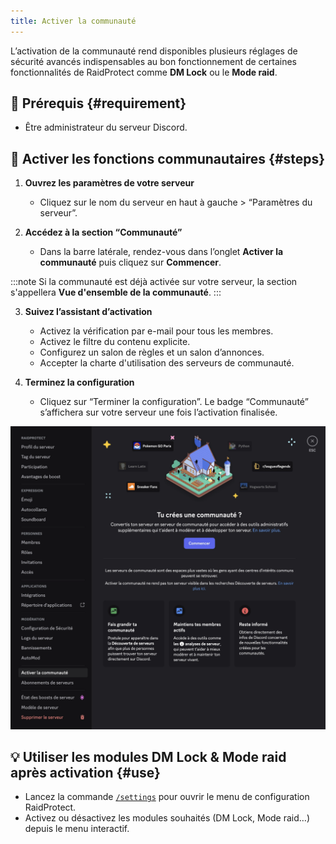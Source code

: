 ```yaml
---
title: Activer la communauté
---
```


L’activation de la communauté rend disponibles plusieurs réglages de sécurité avancés indispensables au bon fonctionnement de certaines fonctionnalités de RaidProtect comme **DM Lock** ou le **Mode raid**.

## 🚦 Prérequis {#requirement}

- Être administrateur du serveur Discord.

## 🚩 Activer les fonctions communautaires {#steps}

1. **Ouvrez les paramètres de votre serveur**
   - Cliquez sur le nom du serveur en haut à gauche > “Paramètres du serveur”.

2. **Accédez à la section “Communauté”**
   - Dans la barre latérale, rendez-vous dans l’onglet **Activer la communauté** puis cliquez sur **Commencer**.

:::note
Si la communauté est déjà activée sur votre serveur, la section s'appellera **Vue d'ensemble de la communauté**.
:::

3. **Suivez l’assistant d’activation**
   - Activez la vérification par e-mail pour tous les membres.
   - Activez le filtre du contenu explicite.
   - Configurez un salon de règles et un salon d’annonces.
   - Accepter la charte d'utilisation des serveurs de communauté.

4. **Terminez la configuration**
   - Cliquez sur “Terminer la configuration”. Le badge “Communauté” s’affichera sur votre serveur une fois l’activation finalisée.

![Capture d'écran activation de la communauté Discord](../assets/rp-enable-community.webp)

## 💡 Utiliser les modules DM Lock & Mode raid après activation {#use}

- Lancez la commande [`/settings`](../setup.md#settings) pour ouvrir le menu de configuration RaidProtect.
- Activez ou désactivez les modules souhaités (DM Lock, Mode raid…) depuis le menu interactif.